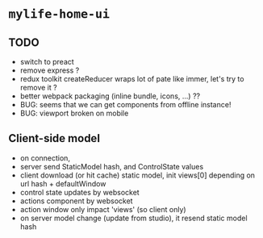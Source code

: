 # `mylife-home-ui`

## TODO
 - switch to preact
 - remove express ?
 - redux toolkit createReducer wraps lot of pate like immer, let's try to remove it ?
 - better webpack packaging (inline bundle, icons, ...) ??
 - BUG: seems that we can get components from offline instance!
 - BUG: viewport broken on mobile

## Client-side model
  
 - on connection, 
  - server send StaticModel hash, and ControlState values
  - client download (or hit cache) static model, init views[0] depending on url hash + defaultWindow
 - control state updates by websocket
 - actions component by websocket
 - action window only impact 'views' (so client only)
 - on server model change (update from studio), it resend static model hash
